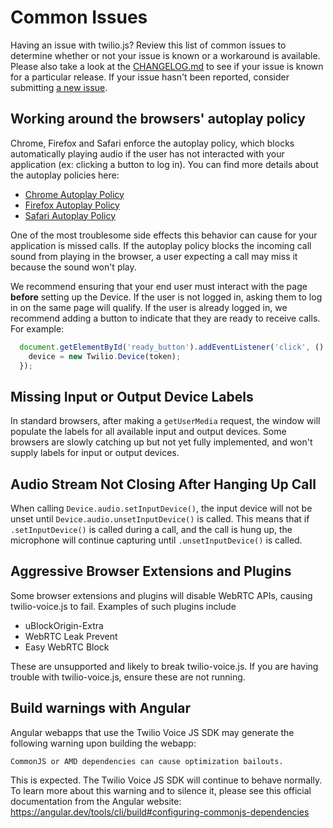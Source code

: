 Common Issues
=============

Having an issue with twilio.js?  Review this list of common issues to determine whether
or not your issue is known or a workaround is available. Please also take a look at the
[CHANGELOG.md](CHANGELOG.md) to see if your issue is known for a particular
release. If your issue hasn't been reported, consider submitting
[a new issue](https://github.com/twilio/twilio-voice.js/issues/new).

Working around the browsers' autoplay policy
--------------------------------------------

Chrome, Firefox and Safari enforce the autoplay policy, which blocks automatically
playing audio if the user has not interacted with your application
(ex: clicking a button to log in). You can find more details about the autoplay
policies here:

- [Chrome Autoplay Policy](https://developers.google.com/web/updates/2017/09/autoplay-policy-changes)
- [Firefox Autoplay Policy](https://hacks.mozilla.org/2019/02/firefox-66-to-block-automatically-playing-audible-video-and-audio/)
- [Safari Autoplay Policy](https://webkit.org/blog/7734/auto-play-policy-changes-for-macos/)

One of the most troublesome side effects this behavior can cause for your application is
missed calls. If the autoplay policy blocks the incoming call sound from playing in the
browser, a user expecting a call may miss it because the sound won't play.

We recommend ensuring that your end user must interact with the page **before**
setting up the Device. If the user is not logged in, asking them to log in on the same page
will qualify. If the user is already logged in, we recommend adding a button to indicate that
they are ready to receive calls. For example:

```js
  document.getElementById('ready_button').addEventListener('click', () => {
    device = new Twilio.Device(token);
  });
```

Missing Input or Output Device Labels
-------------------------------------

In standard browsers, after making a `getUserMedia` request, the window will populate the
labels for all available input and output devices. Some browsers are slowly catching up
but not yet fully implemented, and won't supply labels for input or output devices.

Audio Stream Not Closing After Hanging Up Call
----------------------------------------------

When calling `Device.audio.setInputDevice()`, the input device will not be unset until
`Device.audio.unsetInputDevice()` is called. This means that if `.setInputDevice()` is called
during a call, and the call is hung up, the microphone will continue capturing until
`.unsetInputDevice()` is called.

Aggressive Browser Extensions and Plugins
-----------------------------------------

Some browser extensions and plugins will disable WebRTC APIs, causing
twilio-voice.js to fail. Examples of such plugins include

* uBlockOrigin-Extra
* WebRTC Leak Prevent
* Easy WebRTC Block

These are unsupported and likely to break twilio-voice.js. If you are having
trouble with twilio-voice.js, ensure these are not running.

Build warnings with Angular
---------------------------
Angular webapps that use the Twilio Voice JS SDK may generate the following
warning upon building the webapp:

```
CommonJS or AMD dependencies can cause optimization bailouts.
```

This is expected. The Twilio Voice JS SDK will continue to behave normally. To
learn more about this warning and to silence it, please see this official
documentation from the Angular website:
https://angular.dev/tools/cli/build#configuring-commonjs-dependencies
